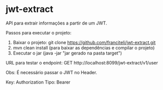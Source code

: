 # jwt-extract

API para extrair informações a partir de um JWT.


Passos para executar o projeto:

1. Baixar o projeto: git clone https://github.com/franciteli/jwt-extract.git
2. mvn clean install (para baixar as dependências e compilar o projeto)
3. Executar o jar (java -jar "jar gerado na pasta target")

URL para testar o endpoint: GET http://localhost:8099/jwt-extract/v1/user

Obs: É necessário passar o JWT no Header.

Key: Authorization
Tipo: Bearer
